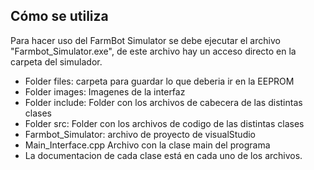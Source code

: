 ## Cómo se utiliza

Para hacer uso del FarmBot Simulator se debe ejecutar el archivo "Farmbot_Simulator.exe", de este archivo hay un acceso directo en la carpeta del simulador.

* Folder files: carpeta para guardar lo que deberia ir en la EEPROM
* Folder images: Imagenes de la interfaz
* Folder include: Folder con los archivos de cabecera de las distintas clases
* Folder src: Folder con los archivos de codigo de las distintas clases
* Farmbot_Simulator: archivo de proyecto de visualStudio
* Main_Interface.cpp Archivo con la clase main del programa
* La documentacion de cada clase está en cada uno de los archivos.
